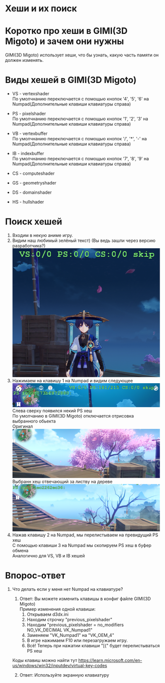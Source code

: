 Хеши и их поиск  
========================
# Коротко про хеши в GIMI(3D Migoto) и зачем они нужны
GIMI(3D Migoto) использует хеши, что бы узнать, какую часть памяти он должен изменять.

# Виды хешей в GIMI(3D Migoto)
- VS - vertexshader  
	По умолчнанию переключается с помощью кнопок '4', '5', '6' на Numpad(Дополнительные клавиши клавиатуры справа)  
	
- PS - pixelshader  
	По умолчнанию переключается с помощью кнопок '1', '2', '3' на Numpad(Дополнительные клавиши клавиатуры справа)  
	
- VB - vertexbuffer  
	По умолчнанию переключается с помощью кнопок '/', '*', '-' на Numpad(Дополнительные клавиши клавиатуры справа)  
	
- IB - indexbuffer  
	По умолчнанию переключается с помощью кнопок '7', '8', '9' на Numpad(Дополнительные клавиши клавиатуры справа)  
	
- CS - computeshader  
- GS - geometryshader  
- DS - domainshader  
- HS - hullshader  

# Поиск хешей
1. Входим в некую аниме игру.  
2. Видим наш любимый зелёный текст) (Вы ведь зашли через версию разработчика?)  
![](https://raw.githubusercontent.com/DiXiaoO/GIMI_Guides/main/files/1/0.png)    
3. Нажимаем на клавишу 1 на Numpad и видим следующее
![](https://raw.githubusercontent.com/DiXiaoO/GIMI_Guides/main/files/1/1.png)
Слева сверху появился некий PS хеш  
По умолчанию в GIMI(3D Migoto) отключается отрисовка выбранного обьекта  
Оригинал  
![](https://raw.githubusercontent.com/DiXiaoO/GIMI_Guides/main/files/1/2.png)  
Выбранн хеш отвечающий за листву на дереве  
![](https://raw.githubusercontent.com/DiXiaoO/GIMI_Guides/main/files/1/3.png)  
4. Нажав клавишу 2 на Numpad, мы перелистываем на превидущий PS хеш  
С помощью клавиши 3 на Numpad мы скопируем PS хеш в буфер обмена  
Аналогично для VS, VB и IB хешей

# Впорос-ответ
1. Что делать если у меня нет Numpad на клавиатуре?
	1. Ответ: Вы можете изменить клавишы в конфиг файле GIMI(3D Migoto)  
	Пример изменения одной клавиши:    
		1. Открываем d3dx.ini  
		2. Находим строчку "previous_pixelshader"  
		3. Находим "previous_pixelshader = no_modifiers NO_VK_DECIMAL VK_Numpad1"
		4. Заменяем "VK_Numpad1" на "VK_OEM_4"
		5. В игре нажимаем F10 или перезагружаем игру.
		6. Всё! Теперь при нажатии клавиши "[{" будет перелистываться PS хеш
	
	Коды клавиш можно найти тут https://learn.microsoft.com/en-us/windows/win32/inputdev/virtual-key-codes
	
	2. Ответ: Используйте экранную клавиатуру  
